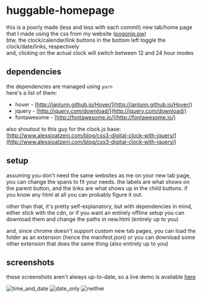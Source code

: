 huggable-homepage
=================
this is a poorly made (less and less with each commit) new tab/home page that I made using the css from my website ([pogonip.pw](http://pogonip.pw/))  
btw, the clock/calendar/link buttons in the bottom left toggle the clock/date/links, respectively  
and, clicking on the actual clock will switch between 12 and 24 hour modes  
  
dependencies
------------
the dependencies are managed using `yarn`  
here's a list of them:
+ hover - [http://ianlunn.github.io/Hover/](http://ianlunn.github.io/Hover/)
+ jquery - [http://jquery.com/download/](http://jquery.com/download/)
+ fontawesome - [http://fontawesome.io/](http://fontawesome.io/)  

also shoutout to this guy for the clock.js base: [http://www.alessioatzeni.com/blog/css3-digital-clock-with-jquery/](http://www.alessioatzeni.com/blog/css3-digital-clock-with-jquery/)  

setup
-----
assuming you don't need the same websites as me on your new tab page, you can change the spans to fit your needs. the labels are what shows on the parent button, and the links are what shows up in the child buttons. if you know any html at all you can probably figure it out.  

other than that, it's pretty self-explanatory, but with dependencies in mind, either stick with the cdn, or if you want an entirely offline setup you can download them and change the paths in new.html (entirely up to you)  

and, since chrome doesn't support custom new tab pages, you can load the folder as an extension (hence the manifest.json) or you can download some other extension that does the same thing (also entirely up to you)  

screenshots
-----------
these screenshots aren't always up-to-date, so a live demo is available [here](http://huggablesquare.github.io/huggable-homepage/new.html)

![time_and_date](http://i.imgur.com/O6HlqZ0.png)
![date_only](http://i.imgur.com/ab1r70W.png)
![neither](http://i.imgur.com/ZIbqEwv.png)
